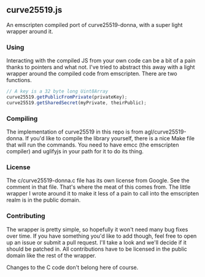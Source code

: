## curve25519.js

An emscripten compiled port of curve25519-donna, with a super light
wrapper around it.

### Using

Interacting with the compiled JS from your own code can be a bit of a pain
thanks to pointers and what not. I've tried to abstract this away with a
light wrapper around the compiled code from emscripten. There are two
functions.

```js
// A key is a 32 byte long Uint8Array
curve25519.getPublicFromPrivate(privateKey);
curve25519.getSharedSecret(myPrivate, theirPublic);
```

### Compiling

The implementation of curve25519 in this repo is from
agl/curve25519-donna. If you'd like to compile the library yourself, there
is a nice Make file that will run the commands. You need to have emcc (the
emscripten compiler) and uglifyjs in your path for it to do its thing.

### License

The c/curve25519-donna.c file has its own license from Google. See the
comment in that file. That's where the meat of this comes from. The little
wrapper I wrote around it to make it less of a pain to call into the
emscripten realm is in the public domain.

### Contributing

The wrapper is pretty simple, so hopefully it won't need many bug fixes
over time. If you have something you'd like to add though, feel free to
open up an issue or submit a pull request. I'll take a look and we'll
decide if it should be patched in. All contributions have to be licensed
in the public domain like the rest of the wrapper.

Changes to the C code don't belong here of course.
